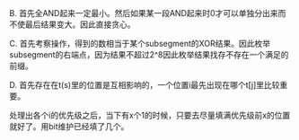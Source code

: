 B. 首先全AND起来一定最小。然后如果某一段AND起来时0才可以单独分出来而不使最后结果变大。因此直接贪心。

C. 首先考察操作，得到的数相当于某个subsegment的XOR结果。因此枚举subsegment的右端点，因为结果不超过2^8因此枚举结果找存不存在一个满足的前缀。

D. 首先存在在t(s)里的位置是互相影响的，一个位置i最先出现在哪个t[j]里比较重要。

处理出各个i的优先级之后，当下有x个1的时候，只要去尽量填满优先级前x的位置就好了。用bit维护已经填了几个。
